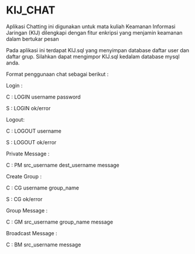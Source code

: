# KIJ_CHAT
Aplikasi Chatting ini digunakan untuk mata kuliah Keamanan Informasi Jaringan (KIJ) 
dilengkapi dengan fitur enkripsi yang menjamin keamanan dalam bertukar pesan  

Pada aplikasi ini terdapat KIJ.sql yang menyimpan database daftar user dan daftar grup. 
Silahkan dapat mengimpor KIJ.sql kedalam database mysql anda.

Format penggunaan chat sebagai berikut :

Login :

C	: LOGIN username password

S	: LOGIN ok/error

Logout:

C	: LOGOUT username

S	: LOGOUT ok/error

Private Message :

C	: PM src_username dest_username message

Create Group :

C	: CG username group_name

S	: CG ok/error

Group Message :

C	: GM src_username group_name message

Broadcast Message :

C	: BM src_username message


